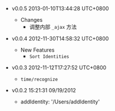 * v0.0.5 2013-01-10T13:44:28 UTC+0800
  - Changes
    * 调整内部 `_ajax` 方法

* v0.0.4 2012-11-30T14:58:32 UTC+0800
  - New Features
    * `Sort Identities`

* v0.0.3 2012-11-12T17:27:52 UTC+0800
  + `time/recognize`

* v0.0.2 15:21:31 09/19/2012
  + addIdentity: '/Users/addIdentity'
